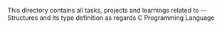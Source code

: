 This directory contains all tasks, projects and learnings related to
	-- Structures and its type definition
as regards C Programming Language
